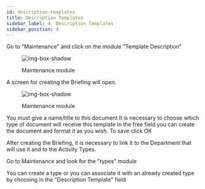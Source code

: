 ```yaml
---
id: description-templates
title: Description Templates
sidebar_label: 4. Description Templates
sidebar_position: 4
---
```



Go to "Maintenance" and click on the module "Template Description"

<figure>

![img-box-shadow](/img/university/maintenance/description.png) 
<figcaption>Maintenance module</figcaption>
</figure>


A screen for creating the Briefing will open.

<figure>

![img-box-shadow](/img/university/maintenance/description-templates.png) 
<figcaption>Maintenance module</figcaption>
</figure>


You must give a name/title to this document
It is necessary to choose which type of document will receive this template
In the free field you can create the document and format it as you wish.
To save click OK

After creating the Briefing, it is necessary to link it to the Department that will use it and to the Activity Types.

Go to Maintenance and look for the "types" module


You can create a type or you can associate it with an already created type by choosing in the "Description Template" field
